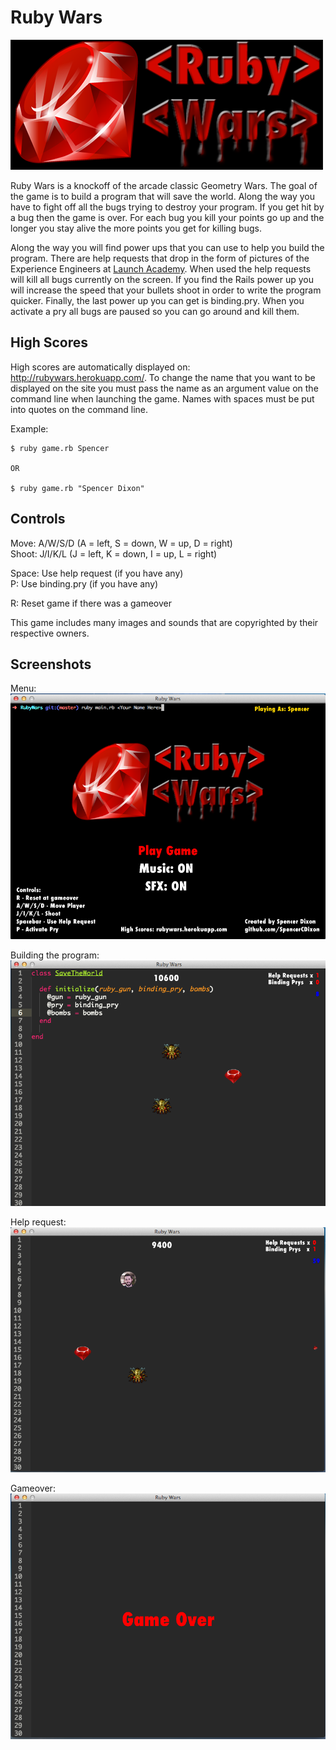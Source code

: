 # Ruby Wars

![Title](https://github.com/SpencerCDixon/RubyWars/blob/master/img/title.png)

Ruby Wars is a knockoff of the arcade classic Geometry Wars.  The goal of the game is to build a program that will save the world.  Along the way you have to fight off all the bugs trying to destroy your program.  If you get hit by a bug then the game is over.  For each bug you kill your points go up and the longer you stay alive the more points you get for killing bugs.

Along the way you will find power ups that you can use to help you build the program.  There are help requests that drop in the form of pictures of the Experience Engineers at [Launch Academy](http://www.launchacademy.com).  When used the help requests will kill all bugs currently on the screen.  If you find the Rails power up you will increase the speed that your bullets shoot in order to write the program quicker.  Finally, the last power up you can get is binding.pry.  When you activate a pry all bugs are paused so you can go around and kill them.

## High Scores

High scores are automatically displayed on: http://rubywars.herokuapp.com/. To change the name that you want to be displayed on the site you must pass the name as an argument value on the command line when launching the game. Names with spaces must be put into quotes on the command line.

Example:
```
$ ruby game.rb Spencer

OR

$ ruby game.rb "Spencer Dixon"
```

## Controls

Move: A/W/S/D (A = left, S = down, W = up, D = right)  
Shoot: J/I/K/L (J = left, K = down, I = up, L = right)  

Space: Use help request (if you have any)  
P: Use binding.pry (if you have any)  

R: Reset game if there was a gameover

This game includes many images and sounds that are copyrighted by their respective owners.


## Screenshots

Menu:
![Menu](https://github.com/SpencerCDixon/RubyWars/blob/master/readme/menu.png)

Building the program:  
![Ruby Wars](https://github.com/SpencerCDixon/RubyWars/blob/master/readme/program.png)

Help request:
![Help Request](https://github.com/SpencerCDixon/RubyWars/blob/master/readme/help_request.png)

Gameover:
![Gameover](https://github.com/SpencerCDixon/RubyWars/blob/master/readme/game_over.png)
